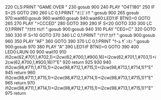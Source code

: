 220 CLS:PRINT "GAME OVER       "
230 gosub 900
240 PLAY "O4T180"
250 IF S<25 GOTO 290
260 LC 0,1:PRINT "ｵﾐｺﾞﾄ!!         ":gosub 900
265 gosub 970:wait60:gosub 960:wait60:gosub 940:wait60:LED1:IF BTN()=0 GOTO 265
270 PLAY ">C<BAG>C<BAG>CED"
280 GOTO 390
290 IF S<20 GOTO 330
300 LC 0,1:PRINT "ﾅｶﾅｶ ﾔﾙﾅ!       ":gosub 900:gosub 940
310 PLAY "CEG>C"
320 GOTO 390
330 IF S<10 GOTO 370
340 LC 0,1:PRINT "ﾏｱﾏｱ ｶﾅ?        ":gosub 900:gosub 960
350 PLAY "AF"
360 GOTO 390
370 LC 0,1:PRINT "ｳｰﾑ ｻﾞﾝﾈﾝ       ":gosub 900:gosub 970
380 PLAY "A"
390 LED1:IF BTN()=0 GOTO 390
400 LED0:LRUN 00
900 wait10
910 ifi2cw(62,#701,1,#702,1)+i2cw(62,#700,1,#900,16)+i2cw(62,#701,1,#703,1)+i2cw(62,#700,1,#920,16)?"E"
920 return
925
930
940 ifi2cw(98,#711,1,#715,1)+i2cw(98,#712,1,#715,1)+i2cw(98,#713,1,#714,1)?"E"
945 return
960 ifi2cw(98,#711,1,#715,1)+i2cw(98,#712,1,#714,1)+i2cw(98,#713,1,#715,1)?"E"
965 return
970 ifi2cw(98,#711,1,#714,1)+i2cw(98,#712,1,#715,1)+i2cw(98,#713,1,#715,1)?"E"
975 return
